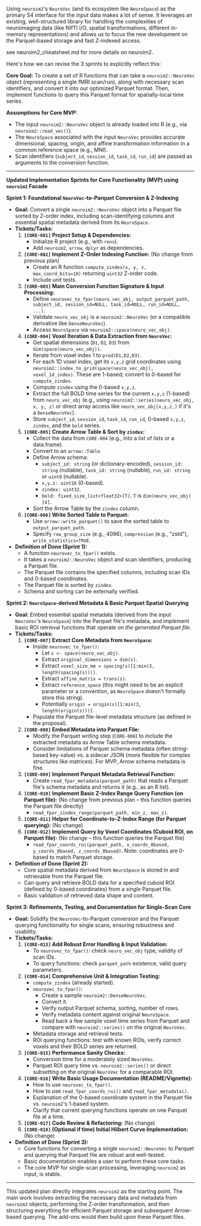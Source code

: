 


Using `neuroim2`'s `NeuroVec` (and its ecosystem like `NeuroSpace`) as the primary S4 interface for the *input* data makes a lot of sense. It leverages an existing, well-structured library for handling the complexities of neuroimaging data (like NIfTI I/O, spatial transformations, different in-memory representations) and allows us to focus the new development on the Parquet-based storage and fast Z-indexed access.


see neuroim2_cheatsheet.md for more details on neuroim2.



Here's how we can revise the 3 sprints to explicitly reflect this:

**Core Goal:** To create a set of R functions that can take a `neuroim2::NeuroVec` object (representing a single fMRI scan/run), along with necessary scan identifiers, and convert it into our optimized Parquet format. Then, implement functions to query this Parquet format for spatially-local time series.

**Assumptions for Core MVP:**
*   The input `neuroim2::NeuroVec` object is already loaded into R (e.g., via `neuroim2::read_vec()`).
*   The `NeuroSpace` associated with the input `NeuroVec` provides accurate dimensional, spacing, origin, and affine transformation information in a common reference space (e.g., MNI).
*   Scan identifiers (`subject_id`, `session_id`, `task_id`, `run_id`) are passed as arguments to the conversion function.

---

**Updated Implementation Sprints for Core Functionality (MVP) using `neuroim2` Facade**

**Sprint 1: Foundational `NeuroVec`-to-Parquet Conversion & Z-Indexing**

*   **Goal:** Convert a single `neuroim2::NeuroVec` object into a Parquet file sorted by Z-order index, including scan-identifying columns and essential spatial metadata derived from its `NeuroSpace`.
*   **Tickets/Tasks:**
    1.  **`[CORE-001]` Project Setup & Dependencies:**
        *   Initialize R project (e.g., with `renv`).
        *   Add `neuroim2`, `arrow`, `dplyr` as dependencies.
    2.  **`[CORE-002]` Implement Z-Order Indexing Function:** (No change from previous plan)
        *   Create an R function `compute_zindex(x, y, z, max_coord_bits=10)` returning `uint32` Z-order code.
        *   Include unit tests.
    3.  **`[CORE-003]` Main Conversion Function Signature & Input Processing:**
        *   Define `neurovec_to_fpar(neuro_vec_obj, output_parquet_path, subject_id, session_id=NULL, task_id=NULL, run_id=NULL, ...)`.
        *   Validate `neuro_vec_obj` is a `neuroim2::NeuroVec` (or a compatible derivative like `DenseNeuroVec`).
        *   Access `NeuroSpace` via `neuroim2::space(neuro_vec_obj)`.
    4.  **`[CORE-004]` Voxel Iteration & Data Extraction from `NeuroVec`:**
        *   Get spatial dimensions (`D1`, `D2`, `D3`) from `dim(space(neuro_vec_obj))`.
        *   Iterate from voxel index 1 to `prod(D1,D2,D3)`.
        *   For each 1D voxel index, get its `x,y,z` grid coordinates using `neuroim2::index_to_grid(space(neuro_vec_obj), voxel_1d_index)`. These are 1-based; convert to 0-based for `compute_zindex`.
        *   Compute `zindex` using the 0-based `x,y,z`.
        *   Extract the full BOLD time series for the current `x,y,z` (1-based) from `neuro_vec_obj` (e.g., using `neuroim2::series(neuro_vec_obj, x, y, z)` or direct array access like `neuro_vec_obj[x,y,z,]` if it's a `DenseNeuroVec`).
        *   Store `subject_id`, `session_id`, `task_id`, `run_id`, 0-based `x,y,z`, `zindex`, and the `bold` series.
    5.  **`[CORE-005]` Create Arrow Table & Sort by `zindex`:**
        *   Collect the data from `CORE-004` (e.g., into a list of lists or a data.frame).
        *   Convert to an `arrow::Table`.
        *   Define Arrow schema:
            *   `subject_id: string` (or dictionary-encoded), `session_id: string` (nullable), `task_id: string` (nullable), `run_id: string` or `uint8` (nullable).
            *   `x,y,z: uint16` (0-based).
            *   `zindex: uint32`.
            *   `bold: fixed_size_list<float32>[T]`. `T` is `dim(neuro_vec_obj)[4]`.
        *   Sort the Arrow Table by the `zindex` column.
    6.  **`[CORE-006]` Write Sorted Table to Parquet:**
        *   Use `arrow::write_parquet()` to save the sorted table to `output_parquet_path`.
        *   Specify `row_group_size` (e.g., 4096), `compression` (e.g., "zstd"), `write_statistics=TRUE`.
*   **Definition of Done (Sprint 1):**
    *   A function `neurovec_to_fpar()` exists.
    *   It takes a `neuroim2::NeuroVec` object and scan identifiers, producing a Parquet file.
    *   The Parquet file contains the specified columns, including scan IDs and 0-based coordinates.
    *   The Parquet file is sorted by `zindex`.
    *   Schema and sorting can be externally verified.

**Sprint 2: `NeuroSpace`-derived Metadata & Basic Parquet Spatial Querying**

*   **Goal:** Embed essential spatial metadata (derived from the input `NeuroVec`'s `NeuroSpace`) into the Parquet file's metadata, and implement basic ROI retrieval functions that operate *on the generated Parquet file*.
*   **Tickets/Tasks:**
    1.  **`[CORE-007]` Extract Core Metadata from `NeuroSpace`:**
        *   Inside `neurovec_to_fpar()`:
            *   Let `s <- space(neuro_vec_obj)`.
            *   Extract `original_dimensions = dim(s)`.
            *   Extract `voxel_size_mm = spacing(s)[1:min(3, length(spacing(s)))]`.
            *   Extract `affine_matrix = trans(s)`.
            *   Extract `reference_space` (this might need to be an explicit parameter or a convention, as `NeuroSpace` doesn't formally store this string).
            *   Potentially `origin = origin(s)[1:min(3, length(origin(s)))]`.
        *   Populate the Parquet file-level metadata structure (as defined in the proposal).
    2.  **`[CORE-008]` Embed Metadata into Parquet File:**
        *   Modify the Parquet writing step (`CORE-006`) to include the extracted metadata as Arrow Table schema metadata.
        *   Consider limitations of Parquet schema metadata (often string-based key-value) vs. a sidecar JSON (more flexible for complex structures like matrices). For MVP, Arrow schema metadata is fine.
    3.  **`[CORE-009]` Implement Parquet Metadata Retrieval Function:**
        *   Create `read_fpar_metadata(parquet_path)` that reads a Parquet file's schema metadata and returns it (e.g., as an R list).
    4.  **`[CORE-010]` Implement Basic Z-Index Range Query Function (on Parquet file):** (No change from previous plan – this function queries the Parquet file directly)
        *   `read_fpar_zindex_range(parquet_path, min_z, max_z)`.
    5.  **`[CORE-011]` Helper for Coordinate-to-Z-Index Range (for Parquet querying):** (No change)
    6.  **`[CORE-012]` Implement Query by Voxel Coordinates (Cuboid ROI, on Parquet file):** (No change – this function queries the Parquet file)
        *   `read_fpar_coords_roi(parquet_path, x_coords_0based, y_coords_0based, z_coords_0based)`. Note: coordinates are 0-based to match Parquet storage.
*   **Definition of Done (Sprint 2):**
    *   Core spatial metadata derived from `NeuroSpace` is stored in and retrievable from the Parquet file.
    *   Can query and retrieve BOLD data for a specified cuboid ROI (defined by 0-based coordinates) from a *single* Parquet file.
    *   Basic validation of retrieved data shape and content.

**Sprint 3: Refinements, Testing, and Documentation for Single-Scan Core**

*   **Goal:** Solidify the `NeuroVec`-to-Parquet conversion and the Parquet querying functionality for single scans, ensuring robustness and usability.
*   **Tickets/Tasks:**
    1.  **`[CORE-013]` Add Robust Error Handling & Input Validation:**
        *   To `neurovec_to_fpar()`: check `neuro_vec_obj` type, validity of scan IDs.
        *   To query functions: check `parquet_path` existence, valid query parameters.
    2.  **`[CORE-014]` Comprehensive Unit & Integration Testing:**
        *   `compute_zindex` (already started).
        *   `neurovec_to_fpar()`:
            *   Create a sample `neuroim2::DenseNeuroVec`.
            *   Convert it.
            *   Verify output Parquet schema, sorting, number of rows.
            *   Verify metadata content against original `NeuroSpace`.
            *   Read back a few sample voxel time series from Parquet and compare with `neuroim2::series()` on the original `NeuroVec`.
        *   Metadata storage and retrieval tests.
        *   ROI querying functions: test with known ROIs, verify correct voxels and their BOLD series are returned.
    3.  **`[CORE-015]` Performance Sanity Checks:**
        *   Conversion time for a moderately sized `NeuroVec`.
        *   Parquet ROI query time vs. `neuroim2::series()` or direct subsetting on the original `NeuroVec` for a comparable ROI.
    4.  **`[CORE-016]` Write Basic Usage Documentation (README/Vignette):**
        *   How to use `neurovec_to_fpar()`.
        *   How to use `read_fpar_coords_roi()` and `read_fpar_metadata()`.
        *   Explanation of the 0-based coordinate system in the Parquet file vs. `neuroim2`'s 1-based system.
        *   Clarify that current querying functions operate on one Parquet file at a time.
    5.  **`[CORE-017]` Code Review & Refactoring:** (No change)
    6.  **`[CORE-018]` (Optional if time) Initial Hilbert Curve Implementation:** (No change)
*   **Definition of Done (Sprint 3):**
    *   Core functions for converting a single `neuroim2::NeuroVec` to Parquet and querying that Parquet file are robust and well-tested.
    *   Basic documentation enables a user to perform these core tasks.
    *   The core MVP for single-scan processing, leveraging `neuroim2` as input, is stable.

---

This updated plan directly integrates `neuroim2` as the starting point. The main work involves extracting the necessary data and metadata from `neuroim2` objects, performing the Z-order transformation, and then structuring everything for efficient Parquet storage and subsequent Arrow-based querying. The add-ons would then build upon these Parquet files.